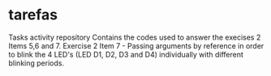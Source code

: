 # tarefas
Tasks activity repository
Contains the codes used to answer the execises 2 Items 5,6 and 7.
Exercise 2 Item 7 - Passing arguments by reference in order to blink the 4 LED's (LED D1, D2, D3 and D4) individually with different blinking periods.

